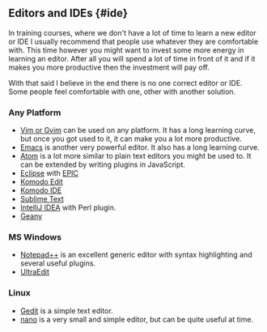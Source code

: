 ## Editors and IDEs {#ide}

In training courses, where we don't have a lot of time to learn a new editor or IDE I usually recommend that people use whatever they are comfortable with. This time however you might want to invest some more energy in learning an editor. After all you will spend a lot of time in front of it and if it makes you more productive then the investment will pay off.

With that said I believe in the end there is no one correct editor or IDE. Some people feel comfortable with one, other with another solution.

### Any Platform

* [Vim or Gvim](http://www.vim.org/) can be used on any platform. It has a long learning curve, but once you got used to it, it can make you a lot more productive.
* [Emacs](https://www.gnu.org/software/emacs/) is another very powerful editor. It also has a long learning curve.
* [Atom](https://atom.io/) is a lot more similar to plain text editors you might be used to. It can be extended by writing plugins in JavaScript.
* [Eclipse](https://www.eclipse.org/) with [EPIC](http://www.epic-ide.org/)
* [Komodo Edit](https://www.activestate.com/komodo-edit)
* [Komodo IDE](https://www.activestate.com/komodo-ide)
* [Sublime Text](http://www.sublimetext.com/)
* [IntelliJ IDEA](https://www.jetbrains.com/idea/) with Perl plugin.
* [Geany](https://www.geany.org/)

### MS Windows

* [Notepad++](https://notepad-plus-plus.org/) is an excellent generic editor with syntax highlighting and several useful plugins.
* [UltraEdit](https://www.ultraedit.com/)

### Linux

* [Gedit](http://www.gedit.org) is a simple text editor.
* [nano](https://www.nano-editor.org/) is a very small and simple editor, but can be quite useful at time.

